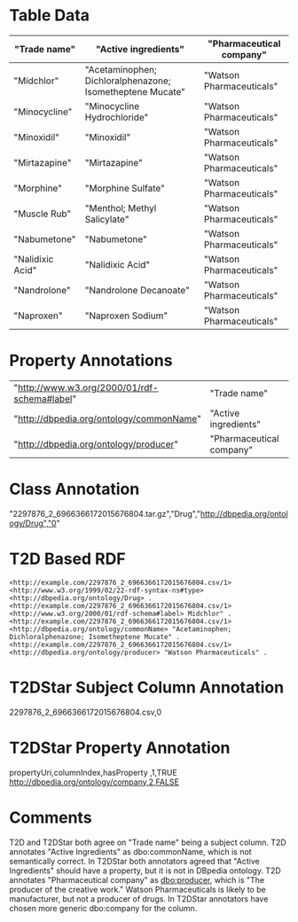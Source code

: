 # Table Data

| "Trade name"     | "Active ingredients"                                      | "Pharmaceutical company" |
|------------------|-----------------------------------------------------------|--------------------------|
| "Midchlor"       | "Acetaminophen; Dichloralphenazone; Isometheptene Mucate" | "Watson Pharmaceuticals" |
| "Minocycline"    | "Minocycline Hydrochloride"                               | "Watson Pharmaceuticals" |
| "Minoxidil"      | "Minoxidil"                                               | "Watson Pharmaceuticals" |
| "Mirtazapine"    | "Mirtazapine"                                             | "Watson Pharmaceuticals" |
| "Morphine"       | "Morphine Sulfate"                                        | "Watson Pharmaceuticals" |
| "Muscle Rub"     | "Menthol; Methyl Salicylate"                              | "Watson Pharmaceuticals" |
| "Nabumetone"     | "Nabumetone"                                              | "Watson Pharmaceuticals" |
| "Nalidixic Acid" | "Nalidixic Acid"                                          | "Watson Pharmaceuticals" |
| "Nandrolone"     | "Nandrolone Decanoate"                                    | "Watson Pharmaceuticals" |
| "Naproxen"       | "Naproxen Sodium"                                         | "Watson Pharmaceuticals" |

# Property Annotations

|                                              |                          |         |     |
|----------------------------------------------|--------------------------|---------|-----|
| "http://www.w3.org/2000/01/rdf-schema#label" | "Trade name"             | "True"  | "0" |
| "http://dbpedia.org/ontology/commonName"     | "Active ingredients"     | "False" | "1" |
| "http://dbpedia.org/ontology/producer"       | "Pharmaceutical company" | "False" | "2" |

# Class Annotation

"2297876_2_6966366172015676804.tar.gz","Drug","http://dbpedia.org/ontology/Drug","0"

# T2D Based RDF
```
<http://example.com/2297876_2_6966366172015676804.csv/1> <http://www.w3.org/1999/02/22-rdf-syntax-ns#type> <http://dbpedia.org/ontology/Drug> .
<http://example.com/2297876_2_6966366172015676804.csv/1> <http://www.w3.org/2000/01/rdf-schema#label> Midchlor" .
<http://example.com/2297876_2_6966366172015676804.csv/1> <http://dbpedia.org/ontology/commonName> "Acetaminophen; Dichloralphenazone; Isometheptene Mucate" .
<http://example.com/2297876_2_6966366172015676804.csv/1> <http://dbpedia.org/ontology/producer> "Watson Pharmaceuticals" .
```

# T2DStar Subject Column Annotation

2297876_2_6966366172015676804.csv,0

# T2DStar Property Annotation

propertyUri,columnIndex,hasProperty
,1,TRUE
http://dbpedia.org/ontology/company,2,FALSE

# Comments

T2D and T2DStar both agree on "Trade name" being a subject column.
T2D annotates "Active Ingredients" as dbo:commonName, which is not semantically correct.
In T2DStar both annotators agreed that "Active Ingredients" should have a property, but it is not in DBpedia ontology.
T2D annotates "Pharmaceutical company" as [dbo:producer](http://dbpedia.org/ontology/producer), which is "The producer of the creative work."
Watson Pharmaceuticals is likely to be manufacturer, but not a producer of drugs.
In T2DStar annotators have chosen more generic dbo:company for the column.
